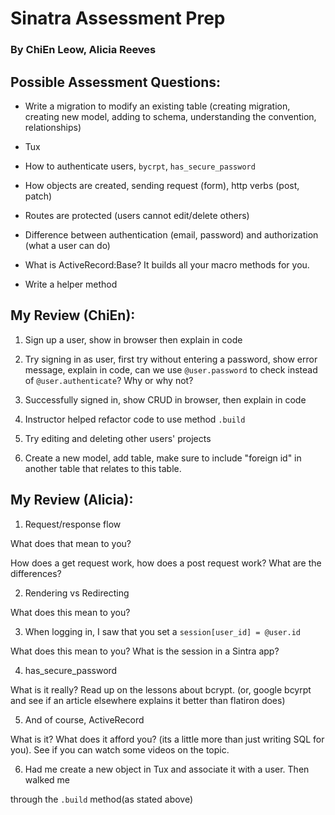 # Sinatra Assessment Prep 

### By ChiEn Leow, Alicia Reeves 

## Possible Assessment Questions: 

- Write a migration to modify an existing table (creating migration, creating new model, adding to schema, understanding the convention, relationships) 

- Tux 

- How to authenticate users, `bycrpt`, `has_secure_password` 

- How objects are created, sending request (form), http verbs (post, patch) 

- Routes are protected (users cannot edit/delete others) 

- Difference between authentication (email, password) and authorization (what a user can do) 

- What is ActiveRecord:Base? It builds all your macro methods for you. 

- Write a helper method 

## My Review (ChiEn): 

1. Sign up a user, show in browser then explain in code 

2. Try signing in as user, first try without entering a password, show error message, explain in code, can we use `@user.password` to check instead of `@user.authenticate`? Why or why not? 

3. Successfully signed in, show CRUD in browser, then explain in code 

4. Instructor helped refactor code to use method `.build` 

5. Try editing and deleting other users' projects 

6. Create a new model, add table, make sure to include "foreign id" in another table that relates to this table. 

## My Review (Alicia): 

1. Request/response flow 

What does that mean to you? 

How does a get request work, how does a post request work? What are the differences? 

2. Rendering vs Redirecting 

What does this mean to you? 

3. When logging in, I saw that you set a `session[user_id] = @user.id` 

What does this mean to you? What is the session in a Sintra app? 

4. has_secure_password 

What is it really? Read up on the lessons about bcrypt. (or, google bcyrpt and see if an article elsewhere explains it better than flatiron does) 

5. And of course, ActiveRecord 

What is it? What does it afford you? (its a little more than just writing SQL for you). See if you can watch some videos on the topic.  

6. Had me create a new object in Tux and associate it with a user. Then walked me 

through the `.build` method(as stated above) 

 

 
